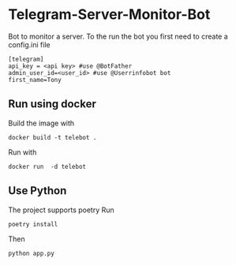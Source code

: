 # Telegram-Server-Monitor-Bot
Bot to monitor a server.
To the run the bot you first need to create a config.ini file
```
[telegram]
api_key = <api key> #use @BotFather
admin_user_id=<user_id> #use @Userrinfobot bot
first_name=Tony
```
## Run using docker
Build the image with
```
docker build -t telebot .
```
Run with
```
docker run  -d telebot
```

## Use Python
The project supports poetry
Run
```
poetry install
```
Then
```
python app.py
```
